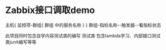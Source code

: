 # Zabbix接口调取demo
主机{
监控项-群组{
群组 中的服务名称
}
}
群组-指标名称--触发器--看指标状态

  此项目同时包含自学内容测试类的编写
测试类
包含lambda学习、内部接口测试类junit编写等等

